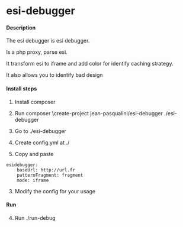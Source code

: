 # esi-debugger

#### Description

The esi debugger is esi debugger.

Is a php proxy, parse esi.

It transform esi to iframe and add color for identify caching strategy.

It also allows you to identify bad design

#### Install steps

1. Install composer

2. Run composer \create-project jean-pasqualini/esi-debugger ./esi-debugger

3. Go to ./esi-debugger

1. Create config.yml at ./

2. Copy and paste
```
esidebugger:
    baseUrl: http://url.fr
    patternFragment: fragment
    mode: iframe
```

3. Modify the config for your usage

#### Run

4. Run ./run-debug